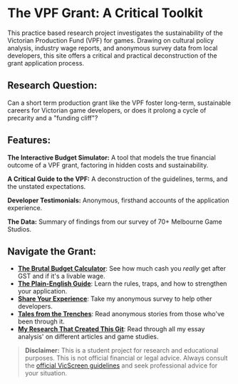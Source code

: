 # **The VPF Grant: A Critical Toolkit**

This practice based research project investigates the sustainability of the Victorian Production Fund (VPF) for games. Drawing on cultural policy analysis, industry wage reports, and anonymous survey data from local developers, this site offers a critical and practical deconstruction of the grant application process.

## **Research Question:** 

Can a short term production grant like the VPF foster long-term, sustainable careers for Victorian game developers, or does it prolong a cycle of precarity and a "funding cliff"?

## **Features:**
  
**The Interactive Budget Simulator:** A tool that models the true financial outcome of a VPF grant, factoring in hidden costs and sustainability.

**A Critical Guide to the VPF:** A deconstruction of the guidelines, terms, and the unstated expectations.

**Developer Testimonials:** Anonymous, firsthand accounts of the application experience.

**The Data:**
Summary of findings from our survey of 70+ Melbourne Game Studios.

## **Navigate the Grant:**
*   [**The Brutal Budget Calculator**](/calculator.md/): See how much cash you *really* get after GST and if it's a livable wage.
*   [**The Plain-English Guide**](/guide.md/): Learn the rules, traps, and how to strengthen your application.
*   [**Share Your Experience**](/survey.md/): Take my anonymous survey to help other developers.
*   [**Tales from the Trenches**](/tales.md/): Read anonymous stories from those who've been through it.
*   [**My Research That Created This Git**](/research.md/): Read through all my essay analysis' on different articles and game studies.

> **Disclaimer:** This is a student project for research and educational purposes. This is not official financial or legal advice. Always consult the [official VicScreen guidelines](https://www.vicscreen.vic.gov.au/) and seek professional advice for your situation.
